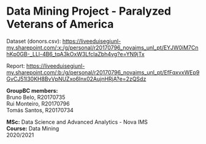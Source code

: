 # Data Mining Project - Paralyzed Veterans of America

Dataset (donors.csv): https://liveeduisegiunl-my.sharepoint.com/:x:/g/personal/r20170796_novaims_unl_pt/EYJW0iM7CnhKp0GB-_LLl-4B6_tqA3kOxW3LfclaZbh4vg?e=YN9jTx <br>

Report: https://liveeduisegiunl-my.sharepoint.com/:b:/g/personal/r20170796_novaims_unl_pt/EfFqxvxWEp9GvCJ51l30KH8BvVpNUZxo6Inx02AujnHRjA?e=2zQSdz <br>

**GroupBC members:** <br>
Bruno Belo, R20170735 <br>
Rui Monteiro, R20170796 <br>
Tomás Santos, R20170734 <br>

**MSc:** Data Science and Advanced Analytics - Nova IMS <br>
**Course:** Data Mining <br>
2020/2021
